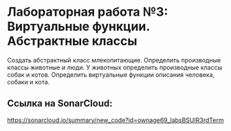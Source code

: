 # Лабораторная работа №3: Виртуальные функции. Абстрактные классы

Создать абстрактный класс  млекопитающие. Определить производные классы  животные и люди. У животных определить производные классы собак и котов. Определить виртуальные функции описания человека, собаки и кота.
 
## Ссылка на SonarCloud:
https://sonarcloud.io/summary/new_code?id=ownage69_labsBSUIR3rdTerm

